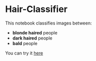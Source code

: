 # Hair-Classifier

This notebook classifies images between:
+ **blonde haired** people
+ **dark haired** people
+ **bald** people

You can try it [here](https://areyoubald.onrender.com)
